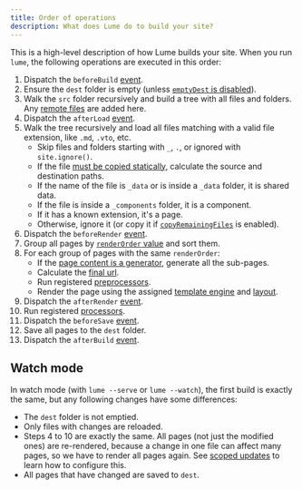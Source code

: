 ```yaml
---
title: Order of operations
description: What does Lume do to build your site?
---
```


This is a high-level description of how Lume builds your site. When you run
`lume`, the following operations are executed in this order:

1. Dispatch the `beforeBuild` [event](../core/events.md).
2. Ensure the `dest` folder is empty (unless
   [`emptyDest` is disabled](../configuration/config-file.md#emptydest)).
3. Walk the `src` folder recursively and build a tree with all files and
   folders. Any [remote files](../core/remote-files.md) are added here.
4. Dispatch the `afterLoad` [event](../core/events.md).
5. Walk the tree recursively and load all files matching with a valid file
   extension, like `.md`, `.vto`, etc.
   - Skip files and folders starting with `_`, `.`, or ignored with
     `site.ignore()`.
   - If the file
     [must be copied statically](../configuration/copy-static-files.md),
     calculate the source and destination paths.
   - If the name of the file is `_data` or is inside a `_data` folder, it is
     shared data.
   - If the file is inside a `_components` folder, it is a component.
   - If it has a known extension, it's a page.
   - Otherwise, ignore it (or copy it if
     [`copyRemainingFiles`](../configuration/copy-static-files.md#copy-remaining-files)
     is enabled).
6. Dispatch the `beforeRender` [event](../core/events.md).
7. Group all pages by [`renderOrder` value](../core/render-order.md) and sort
   them.
8. For each group of pages with the same `renderOrder`:
   - If the [page content is a generator](../core/searching.md#pagination),
     generate all the sub-pages.
   - Calculate the [final url](../creating-pages/urls.md).
   - Run registered [preprocessors](../core/processors.md#preprocess).
   - Render the page using the assigned
     [template engine](../core/multiple-template-engines.md) and
     [layout](../creating-pages/layouts.md).
9. Dispatch the `afterRender` [event](../core/events.md).
10. Run registered [processors](../core/processors.md).
11. Dispatch the `beforeSave` [event](../core/events.md).
12. Save all pages to the `dest` folder.
13. Dispatch the `afterBuild` [event](../core/events.md).

## Watch mode

In watch mode (with `lume --serve` or `lume --watch`), the first build is
exactly the same, but any following changes have some differences:

- The `dest` folder is not emptied.
- Only files with changes are reloaded.
- Steps 4 to 10 are exactly the same. All pages (not just the modified ones) are
  re-rendered, because a change in one file can affect many pages, so we have to
  render all pages again. See [scoped updates](../core/scoped-updates.md) to
  learn how to configure this.
- All pages that have changed are saved to `dest`.
